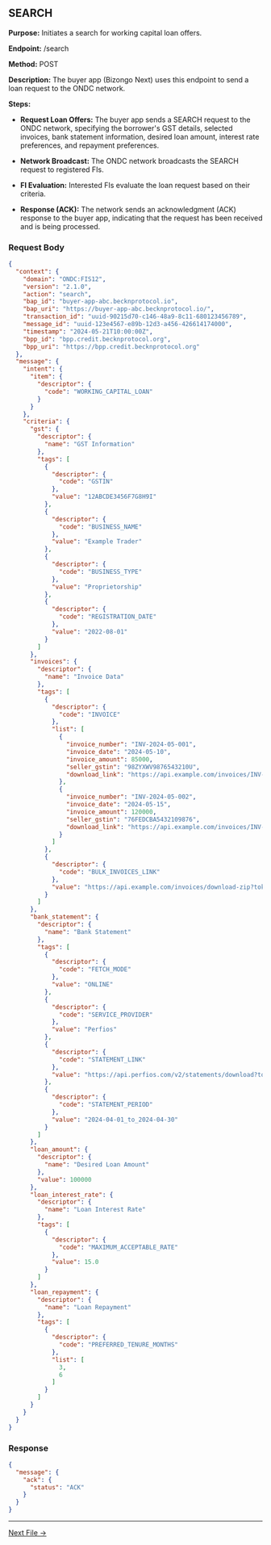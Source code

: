## SEARCH


**Purpose:** Initiates a search for working capital loan offers.

**Endpoint:** /search

**Method:** POST

**Description:** The buyer app (Bizongo Next) uses this endpoint to send a loan request to the ONDC network.

**Steps:**
  - **Request Loan Offers:** The buyer app sends a SEARCH request to the ONDC network, specifying the borrower's GST details, selected invoices, bank statement information, desired loan amount, interest rate preferences, and repayment preferences.

  - **Network Broadcast:** The ONDC network broadcasts the SEARCH request to registered FIs.

  - **FI Evaluation:** Interested FIs evaluate the loan request based on their criteria.

  - **Response (ACK):** The network sends an acknowledgment (ACK) response to the buyer app, indicating that the request has been received and is being processed.


### Request Body

``` json
{
  "context": {
    "domain": "ONDC:FIS12",
    "version": "2.1.0",
    "action": "search",
    "bap_id": "buyer-app-abc.becknprotocol.io",
    "bap_uri": "https://buyer-app-abc.becknprotocol.io/",
    "transaction_id": "uuid-90215d70-c146-48a9-8c11-680123456789",
    "message_id": "uuid-123e4567-e89b-12d3-a456-426614174000",
    "timestamp": "2024-05-21T10:00:00Z",
    "bpp_id": "bpp.credit.becknprotocol.org",
    "bpp_uri": "https://bpp.credit.becknprotocol.org"
  },
  "message": {
    "intent": {
      "item": {
        "descriptor": {
          "code": "WORKING_CAPITAL_LOAN"
        }
      }
    },
    "criteria": {
      "gst": {
        "descriptor": {
          "name": "GST Information"
        },
        "tags": [
          {
            "descriptor": {
              "code": "GSTIN"
            },
            "value": "12ABCDE3456F7G8H9I"
          },
          {
            "descriptor": {
              "code": "BUSINESS_NAME"
            },
            "value": "Example Trader"
          },
          {
            "descriptor": {
              "code": "BUSINESS_TYPE"
            },
            "value": "Proprietorship"
          },
          {
            "descriptor": {
              "code": "REGISTRATION_DATE"
            },
            "value": "2022-08-01"
          }
        ]
      },
      "invoices": {
        "descriptor": {
          "name": "Invoice Data"
        },
        "tags": [
          {
            "descriptor": {
              "code": "INVOICE"
            },
            "list": [
              {
                "invoice_number": "INV-2024-05-001",
                "invoice_date": "2024-05-10",
                "invoice_amount": 85000,
                "seller_gstin": "98ZYXWV9876543210U",
                "download_link": "https://api.example.com/invoices/INV-2024-05-001?token=abc123"
              },
              {
                "invoice_number": "INV-2024-05-002",
                "invoice_date": "2024-05-15",
                "invoice_amount": 120000,
                "seller_gstin": "76FEDCBA5432109876",
                "download_link": "https://api.example.com/invoices/INV-2024-05-002?token=def456"
              }
            ]
          },
          {
            "descriptor": {
              "code": "BULK_INVOICES_LINK"
            },
            "value": "https://api.example.com/invoices/download-zip?token=bulk_download_token"
          }
        ]
      },
      "bank_statement": {
        "descriptor": {
          "name": "Bank Statement"
        },
        "tags": [
          {
            "descriptor": {
              "code": "FETCH_MODE"
            },
            "value": "ONLINE"
          },
          {
            "descriptor": {
              "code": "SERVICE_PROVIDER"
            },
            "value": "Perfios"
          },
          {
            "descriptor": {
              "code": "STATEMENT_LINK"
            },
            "value": "https://api.perfios.com/v2/statements/download?token=xyz123"
          },
          {
            "descriptor": {
              "code": "STATEMENT_PERIOD"
            },
            "value": "2024-04-01_to_2024-04-30"
          }
        ]
      },
      "loan_amount": {
        "descriptor": {
          "name": "Desired Loan Amount"
        },
        "value": 100000
      },
      "loan_interest_rate": {
        "descriptor": {
          "name": "Loan Interest Rate"
        },
        "tags": [
          {
            "descriptor": {
              "code": "MAXIMUM_ACCEPTABLE_RATE"
            },
            "value": 15.0
          }
        ]
      },
      "loan_repayment": {
        "descriptor": {
          "name": "Loan Repayment"
        },
        "tags": [
          {
            "descriptor": {
              "code": "PREFERRED_TENURE_MONTHS"
            },
            "list": [
              3,
              6
            ]
          }
        ]
      }
    }
  }
}

```

### Response

```json
{
  "message": {
    "ack": {
      "status": "ACK"
    }
  }
}
```


---

<p align="center">

[Next File →](on_search.md)

</p>